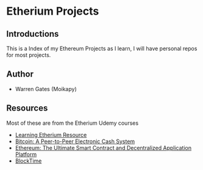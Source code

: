 # Etherium Projects

## Introductions
This is a Index of my Ethereum Projects as I learn,
I will have personal repos for most projects.

## Author

- Warren Gates (Moikapy)

## Resources
Most of these are from the Etherium Udemy courses
- [Learning Etherium Resource](https://github.com/StephenGrider/EthereumCasts)
- [Bitcoin: A Peer-to-Peer Electronic Cash System](https://bitcoin.org/bitcoin.pdf)
- [Ethereum: The Ultimate Smart Contract and Decentralized Application Platform](http://web.archive.org/web/20131228111141/http://vbuterin.com/ethereum.html)
- [BlockTime](https://etherscan.io/chart/blocktime)